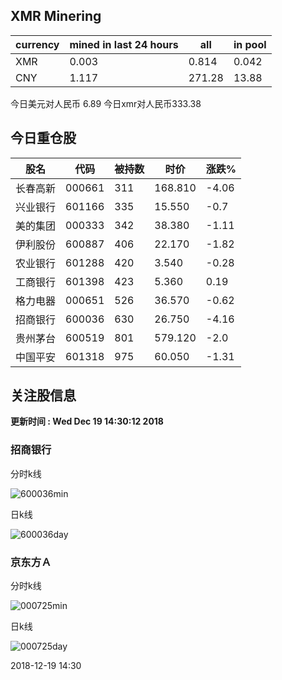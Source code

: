 ## XMR Minering

|currency|mined in last 24 hours|all|in pool|
|---|---|---|---|
|XMR|0.003|0.814|0.042|
|CNY|1.117|271.28|13.88|

今日美元对人民币 6.89	今日xmr对人民币333.38


## 今日重仓股 

|股名|代码|被持数|时价|涨跌%|
|---|---|---|---|---|
|长春高新|000661|311|168.810|-4.06|
|兴业银行|601166|335|15.550|-0.7|
|美的集团|000333|342|38.380|-1.11|
|伊利股份|600887|406|22.170|-1.82|
|农业银行|601288|420|3.540|-0.28|
|工商银行|601398|423|5.360|0.19|
|格力电器|000651|526|36.570|-0.62|
|招商银行|600036|630|26.750|-4.16|
|贵州茅台|600519|801|579.120|-2.0|
|中国平安|601318|975|60.050|-1.31|

## 关注股信息
**更新时间 : Wed Dec 19 14:30:12 2018**
### 招商银行 
分时k线

![600036min](http://image.sinajs.cn/newchart/min/n/sh600036.gif)

日k线

![600036day](http://image.sinajs.cn/newchart/daily/n/sh600036.gif)

### 京东方Ａ 
分时k线

![000725min](http://image.sinajs.cn/newchart/min/n/sz000725.gif)

日k线

![000725day](http://image.sinajs.cn/newchart/daily/n/sz000725.gif)

2018-12-19 14:30